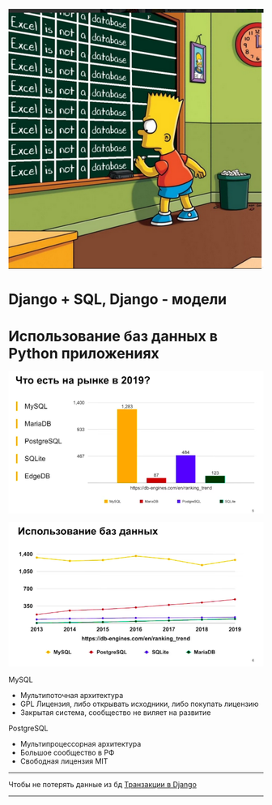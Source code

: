 ![excel не БД](_attachments/6679e4a999e78aabbeda1e5fe31c8220.png)

# Django + SQL, Django - модели

# Использование баз данных в Python приложениях

![](_attachments/03384e4a461de2c43471c3cc0e41daae.png)

![](_attachments/7a2a9079c0f4041dd91c074cbc74424b.png)

MySQL

- Мультипоточная архитектура
- GPL Лицензия, либо открывать исходники, либо покупать лицензию
- Закрытая система, сообщество не виляет на развитие

PostgreSQL

- Мультипроцессорная архитектура
- Большое сообщество в РФ
- Свободная лицензия MIT

---

Чтобы не потерять данные из бд
[Транзакции в Django]()

---
